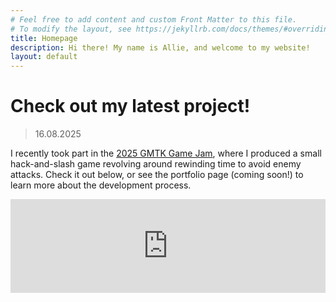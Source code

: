 ```yaml
---
# Feel free to add content and custom Front Matter to this file.
# To modify the layout, see https://jekyllrb.com/docs/themes/#overriding-theme-defaults
title: Homepage
description: Hi there! My name is Allie, and welcome to my website!
layout: default
---
```


# **Check out my latest project!**
> 16.08.2025

I recently took part in the [2025 GMTK Game Jam](https://itch.io/jam/gmtk-2025), where I produced a small hack-and-slash game revolving around rewinding time to avoid enemy attacks. Check it out below, or see the portfolio page (coming soon!) to learn more about the development process.
<iframe frameborder="0" src="https://itch.io/embed/3783369" width="100%"><a href="https://alliewhoops.itch.io/slash-learn-gmtk2025">Slash &amp; Learn - Game Jam Edition by AllieWhoops</a></iframe>

